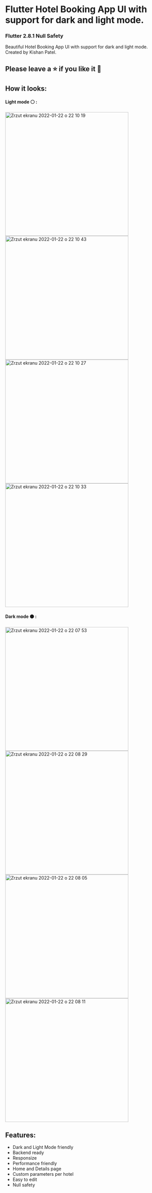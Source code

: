 # Flutter Hotel Booking App UI with support for dark and light mode.
### Flutter 2.8.1 Null Safety
Beautiful Hotel Booking App UI with support for dark and light mode. Created by Kishan Patel.
## Please leave a ⭐ if you like it 💙
## How it looks:
#### Light mode ⚪ :
<img width="391" alt="Zrzut ekranu 2022-01-22 o 22 10 19" src="https://user-images.githubusercontent.com/81767518/150655775-7b547444-195c-4031-93db-6af6fbd0868c.png">
<img width="391" alt="Zrzut ekranu 2022-01-22 o 22 10 43" src="https://user-images.githubusercontent.com/81767518/150655785-c1e9173c-5e72-4897-b3f1-9f4e71348fc7.png">
<img width="391" alt="Zrzut ekranu 2022-01-22 o 22 10 27" src="https://user-images.githubusercontent.com/81767518/150655780-a2677d43-05a9-467b-b022-06ee7d4b7f83.png">
<img width="391" alt="Zrzut ekranu 2022-01-22 o 22 10 33" src="https://user-images.githubusercontent.com/81767518/150655781-5806647a-260a-4789-b171-580646edc627.png">

#### Dark mode ⚫ :
<img width="391" alt="Zrzut ekranu 2022-01-22 o 22 07 53" src="https://user-images.githubusercontent.com/81767518/150655793-bbefa540-780c-4cb4-b3a7-2a0146159e80.png">
<img width="391" alt="Zrzut ekranu 2022-01-22 o 22 08 29" src="https://user-images.githubusercontent.com/81767518/150655810-54f502ff-3b0a-4c47-87e7-620f71cdd86c.png">
<img width="391" alt="Zrzut ekranu 2022-01-22 o 22 08 05" src="https://user-images.githubusercontent.com/81767518/150655798-b425149e-4784-4d64-aebe-1531db2bf238.png">
<img width="391" alt="Zrzut ekranu 2022-01-22 o 22 08 11" src="https://user-images.githubusercontent.com/81767518/150655808-40009f5a-e30b-4f68-94d7-1ad943a38fa5.png">

## Features:
- Dark and Light Mode friendly
- Backend ready
- Responsize
- Performance friendly
- Home and Details page
- Custom parameters per hotel
- Easy to edit
- Null safety
